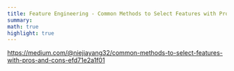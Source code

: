 ```yaml
---
title: Feature Engineering - Common Methods to Select Features with Pros and Cons
summary:
math: true
highlight: true
---
```


https://medium.com/@niejiayang32/common-methods-to-select-features-with-pros-and-cons-efd71e2a1f01
